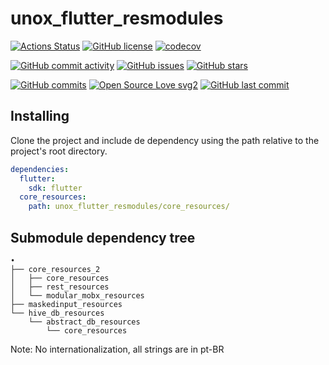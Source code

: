 # unox_flutter_resmodules

[![Actions Status](https://github.com/icarohs7/unox-flutter-resmodules/workflows/flutter/badge.svg)](
https://github.com/icarohs7/unox-flutter-resmodules/actions)
[![GitHub license](https://img.shields.io/github/license/icarohs7/unox-flutter-resmodules.svg)](
https://github.com/icarohs7/unox-flutter-resmodules/blob/master/LICENSE)
[![codecov](https://codecov.io/gh/icarohs7/unox-flutter-resmodules/branch/master/graph/badge.svg)](
https://codecov.io/gh/icarohs7/unox-flutter-resmodules)

[![GitHub commit activity](https://img.shields.io/github/commit-activity/w/icarohs7/unox-flutter-resmodules.svg)](
https://github.com/icarohs7/unox-flutter-resmodules/commits/master)
[![GitHub issues](https://img.shields.io/github/issues/icarohs7/unox-flutter-resmodules.svg)](
https://github.com/icarohs7/unox-flutter-resmodules/issues)
[![GitHub stars](https://img.shields.io/github/stars/icarohs7/unox-flutter-resmodules.svg?style=social&label=Stars)](
https://github.com/icarohs7/unox-flutter-resmodules)

[![GitHub commits](https://img.shields.io/github/commits-since/icarohs7/unox-flutter-resmodules/v0.1.svg)](
https://github.com/icarohs7/unox-flutter-resmodules/releases/v0.1)
[![Open Source Love svg2](https://badges.frapsoft.com/os/v2/open-source.svg?v=103)](
https://github.com/ellerbrock/open-source-badges/)
[![GitHub last commit](https://img.shields.io/github/last-commit/icarohs7/unox-flutter-resmodules.svg)](
https://github.com/icarohs7/unox-flutter-resmodules/commits/master)

## Installing

Clone the project and include de dependency using the path relative to the project's root directory.

```yaml
dependencies:
  flutter:
    sdk: flutter
  core_resources:
    path: unox_flutter_resmodules/core_resources/
```

## Submodule dependency tree

```
•
├── core_resources_2
│   ├── core_resources
│   ├── rest_resources
│   └── modular_mobx_resources
├── maskedinput_resources
└── hive_db_resources
    └── abstract_db_resources
        └── core_resources
```

Note: No internationalization, all strings are in pt-BR